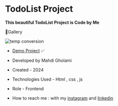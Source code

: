 # TodoList Project

**This beautiful TodoList Project is Code by Me**


📸Gallery

![temp conversion](https://github.com/user-attachments/assets/2bd78f65-9e04-40ae-91e0-fb82a92f9c73)

- [Demo Project](https://mhdigholami.github.io/Temp-Conversion/) ✅

- Developed by Mahdi Gholami

- Created - 2024

- Technologies Used - Html , css , js

- Role - Frontend

- How to reach me : with my [instagram](https://www.instagram.com/mahdi_gholami_web) and [linkedin](https://www.linkedin.com/in/mahdi-gholami-developer)
